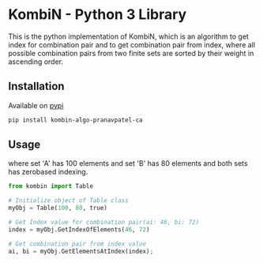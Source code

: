 # KombiN - Python 3 Library

This is the python implementation of KombiN, which is an algorithm to get index for combination pair and to get combination pair from index, where all possible combination pairs from two finite sets are sorted by their weight in ascending order.

## Installation

Available on [pypi](https://pypi.org/project/kombin-algo-pranavpatel-ca/)

```diff
pip install kombin-algo-pranavpatel-ca
```

## Usage

where set 'A' has 100 elements and set 'B' has 80 elements and both sets has zerobased indexing.

```py
from kombin import Table

# Initialize object of Table class
myObj = Table(100, 80, true)

# Get Index value for combination pair(ai: 46, bi: 72)
index = myObj.GetIndexOfElements(46, 72)

# Get combination pair from index value
ai, bi = myObj.GetElementsAtIndex(index);

```
